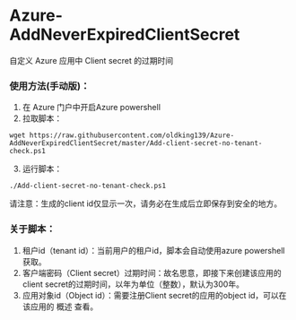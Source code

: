 # Azure-AddNeverExpiredClientSecret
自定义 Azure 应用中 Client secret 的过期时间

### 使用方法(手动版)：
1) 在 Azure 门户中开启Azure powershell
2) 拉取脚本：
```
wget https://raw.githubusercontent.com/oldking139/Azure-AddNeverExpiredClientSecret/master/Add-client-secret-no-tenant-check.ps1
```
3) 运行脚本：
```
./Add-client-secret-no-tenant-check.ps1
```
请注意：生成的client id仅显示一次，请务必在生成后立即保存到安全的地方。

### 关于脚本：
1) 租户id（tenant id）：当前用户的租户id，脚本会自动使用azure powershell获取。
2) 客户端密码（Client secret）过期时间：故名思意，即接下来创建该应用的client secret的过期时间，以年为单位（整数），默认为300年。
3) 应用对象id（Object id）：需要注册Client secret的应用的object id，可以在该应用的 概述 查看。
